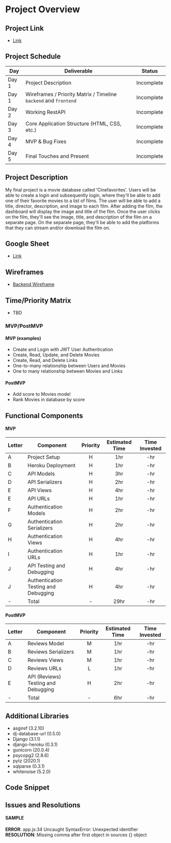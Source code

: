# Project Overview

## Project Link
- [Link](https://telefavorites.netlify.app/#/)

## Project Schedule

|  Day | Deliverable | Status
|---|---| ---|
|Day 1| Project Description | Incomplete
|Day 1| Wireframes / Priority Matrix / Timeline `backend` and `frontend`| Incomplete
|Day 2| Working RestAPI | Incomplete
|Day 3| Core Application Structure (HTML, CSS, etc.) | Incomplete
|Day 4| MVP & Bug Fixes | Incomplete
|Day 5| Final Touches and Present | Incomplete

## Project Description

My final project is a movie database called 'Cinefavorites'. Users will be able to create a login and subsequently login, where they'll be able to add one of their favorite movies to a list of films. The user will be able to add a title, director, description, and image to each film. After adding the film, the dashboard will display the image and title of the film. Once the user clicks on the film, they'll see the image, title, and description of the film on a separate page. On the separate page, they'll be able to add the platforms that they can stream and/or download the film on. 

## Google Sheet

- [Link](https://docs.google.com/spreadsheets/d/1MiYUM5Rr0hr_9kbYVNgYzxu88jngsMA9udl1Ox-z7Vw/edit?usp=sharing)

## Wireframes

- [Backend Wireframe](https://res.cloudinary.com/dpjdvsigb/image/upload/v1600013611/project-4-assets/backend-wireframe_m9z8wp.jpg)


## Time/Priority Matrix 

- TBD

### MVP/PostMVP
#### MVP (examples)

- Create and Login with JWT User Authentication
- Create, Read, Update, and Delete Movies
- Create, Read, and Delete Links
- One-to-many relationship between Users and Movies
- One to many relationship between Movies and Links

#### PostMVP 

- Add score to Movies model
- Rank Movies in database by score

## Functional Components
#### MVP
| Letter | Component | Priority | Estimated Time | Time Invested |
| --- | --- | :---: |  :---: | :---: |
| A | Project Setup | H | 1hr | -hr |
| B | Heroku Deployment| H | 1hr | -hr |
| C | API Models | H | 3hr | -hr |
| D | API Serializers | H | 2hr | -hr |
| E | API Views | H | 4hr | -hr |
| E | API URLs | H | 1hr | -hr |
| F | Authentication Models | H | 2hr | -hr |
| G | Authentication Serializers | H | 2hr | -hr |
| H | Authentication Views | H | 4hr | -hr |
| I | Authentication URLs | H | 1hr | -hr |
| J | API Testing and Debugging | H | 4hr | -hr |
| J | Authentication Testing and Debugging | H | 4hr | -hr |
| - | Total | - | 29hr | -hr |


#### PostMVP
| Letter | Component | Priority | Estimated Time | Time Invested |
| --- | --- | :---: |  :---: | :---: |
| A | Reviews Model | M | 1hr | -hr |
| B | Reviews Serializers | M | 1hr | -hr |
| C | Reviews Views | M | 1hr | -hr |
| D | Reviews URLs | L | 1hr | -hr |
| E | API (Reviews) Testing and Debugging | H | 2hr | -hr |
| - | Total | - | 6hr | -hr |

## Additional Libraries
- asgiref (3.2.10)
- dj-database-url (0.5.0)
- Django (3.1.1)
- django-heroku (0.3.1)
- gunicorn (20.0.4)
- psycopg2 (2.8.6)
- pytz (2020.1)
- sqlparse (0.3.1)
- whitenoise (5.2.0)

## Code Snippet


## Issues and Resolutions

#### SAMPLE
**ERROR**: app.js:34 Uncaught SyntaxError: Unexpected identifier                  
**RESOLUTION**: Missing comma after first object in sources {} object
